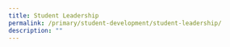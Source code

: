 ```yaml
---
title: Student Leadership
permalink: /primary/student-development/student-leadership/
description: ""
---
```


